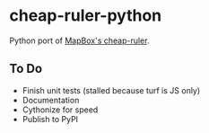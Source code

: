# cheap-ruler-python

Python port of [MapBox's cheap-ruler](https://github.com/mapbox/cheap-ruler).

## To Do

- Finish unit tests (stalled because turf is JS only)
- Documentation
- Cythonize for speed
- Publish to PyPI
